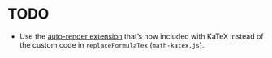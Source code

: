 # TODO

- Use the [auto-render extension](https://github.com/Khan/KaTeX/tree/master/contrib/auto-render) that’s now included with KaTeX instead of the custom code in `replaceFormulaTex` (`math-katex.js`).
